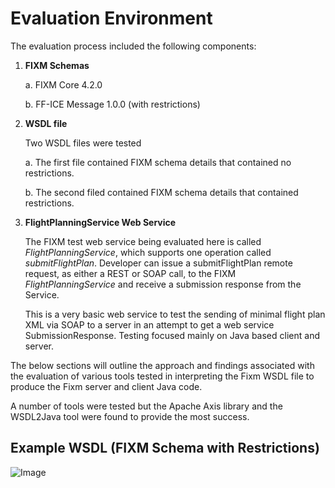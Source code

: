 # Evaluation Environment

The evaluation process included the following components:

1. **FIXM Schemas**

    a.  FIXM Core 4.2.0

    b.  FF-ICE Message 1.0.0 (with restrictions)

2. **WSDL file**

    Two WSDL files were tested

    a.  The first file contained FIXM schema details that contained no restrictions.

    b.  The second filed contained FIXM schema details that contained restrictions.

3. **FlightPlanningService Web Service**

    The FIXM test web service being evaluated here is called *FlightPlanningService*, which supports one operation called *submitFlightPlan*. Developer can issue a submitFlightPlan remote request, as either a REST or SOAP call, to the FIXM *FlightPlanningService* and receive a submission response from the Service.

    This is a very basic web service to test the sending of minimal flight plan XML via SOAP to a server in an attempt to get a web service SubmissionResponse. Testing focused mainly on Java based client and server.

The below sections will outline the approach and findings associated
with the evaluation of various tools tested in interpreting the Fixm
WSDL file to produce the Fixm server and client Java code.

A number of tools were tested but the Apache Axis library and the
WSDL2Java tool were found to provide the most success.

## Example WSDL (FIXM Schema with Restrictions)

  ![Image](.//media/image249.png)
